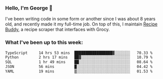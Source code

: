 ### Hello, I'm George 👋

I've been writing code in some form or another since I was about 8 years old, and recently made it my full-time job. On top of this, I maintain [Recipe Buddy](https://github.com/georgegebbett/recipe-buddy), a recipe scraper that interfaces with Grocy.  

<!--
**georgegebbett/georgegebbett** is a ✨ _special_ ✨ repository because its `README.md` (this file) appears on your GitHub profile.

Here are some ideas to get you started:

- 🔭 I’m currently working on ...
- 🌱 I’m currently learning ...
- 👯 I’m looking to collaborate on ...
- 🤔 I’m looking for help with ...
- 💬 Ask me about ...
- 📫 How to reach me: ...
- 😄 Pronouns: ...
- ⚡ Fun fact: ...
-->

### What I've been up to this week:
<!--START_SECTION:waka-->

```txt
TypeScript     14 hrs 53 mins  █████████████████▓░░░░░░░   70.33 %
Python         2 hrs 17 mins   ██▓░░░░░░░░░░░░░░░░░░░░░░   10.79 %
SQL            1 hr 49 mins    ██░░░░░░░░░░░░░░░░░░░░░░░   08.64 %
JSON           56 mins         █░░░░░░░░░░░░░░░░░░░░░░░░   04.42 %
YAML           19 mins         ▒░░░░░░░░░░░░░░░░░░░░░░░░   01.53 %
```

<!--END_SECTION:waka-->
